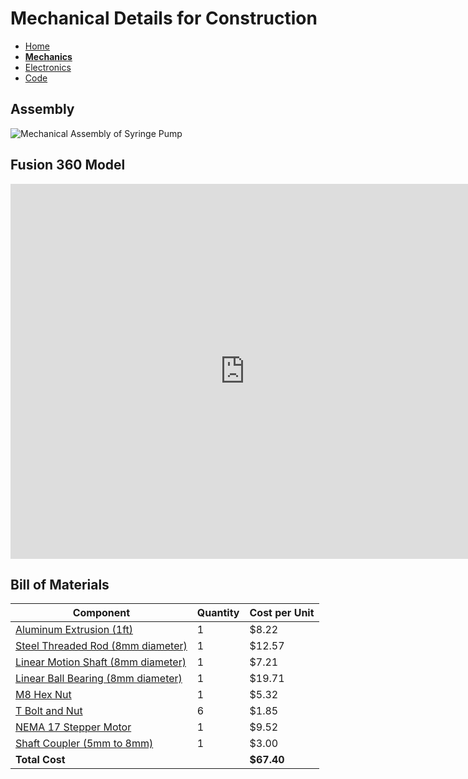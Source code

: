 # Mechanical Details for Construction

- [Home](/Syringe-Pump/index)
- [**Mechanics**](/Syringe-Pump/mechanics)
- [Electronics](/Syringe-Pump/electrical)
- [Code](/Syringe-Pump/code)

## Assembly
![Mechanical Assembly of Syringe Pump](/Syringe-Pump/Assets/IMG_3468.jpg)

## Fusion 360 Model
<iframe src="https://vanderbilt389.autodesk360.com/shares/public/SH919a0QTf3c32634dcf4de239e1424c3ff9?mode=embed" width="750" height="600" allowfullscreen="true" webkitallowfullscreen="true" mozallowfullscreen="true"  frameborder="0"></iframe>

## Bill of Materials
Component    | Quantity     | Cost per Unit
------------ | ------------ | ------------
[Aluminum Extrusion (1ft)](https://www.mcmaster.com/47065T107/) | 1 | $8.22
[Steel Threaded Rod (8mm diameter)](https://www.mcmaster.com/1078N32/) | 1 | $12.57
[Linear Motion Shaft (8mm diameter)](https://www.mcmaster.com/6112K44/) | 1 | $7.21
[Linear Ball Bearing (8mm diameter)](https://www.mcmaster.com/61205K75/) | 1 | $19.71
[M8 Hex Nut](https://www.mcmaster.com/90592A022/) | 1 | $5.32
[T Bolt and Nut](https://www.mcmaster.com/47065T139/) | 6 | $1.85
[NEMA 17 Stepper Motor](https://www.omc-stepperonline.com/nema-17-stepper-motor/)| 1 | $9.52
[Shaft Coupler (5mm to 8mm)](https://www.amazon.com/Ogrmar-Flexible-Couplings-Printer-Machine/dp/B074NSDHV3/ref=asc_df_B074NSDHV3/?tag=hyprod-20&linkCode=df0&hvadid=241981136288&hvpos=&hvnetw=g&hvrand=13981817668903659503&hvpone=&hvptwo=&hvqmt=&hvdev=c&hvdvcmdl=&hvlocint=&hvlocphy=9013196&hvtargid=pla-601968284592&psc=1) | 1 | $3.00
**Total Cost** |  | **$67.40**

